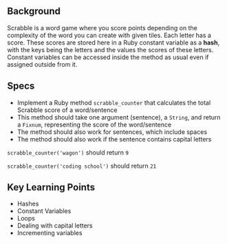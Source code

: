## Background

Scrabble is a word game where you score points depending on the complexity of the word you can create with given tiles. Each letter has a score. These scores are stored here in a Ruby constant variable as a **hash**, with the keys being the letters and the values the scores of these letters. Constant variables can be accessed inside the method as usual even if assigned outside from it.

## Specs

- Implement a Ruby method `scrabble_counter` that calculates the total Scrabble score of a word/sentence
- This method should take one argument (sentence), a `String`, and return a `Fixnum`, representing the score of the word/sentence
- The method should also work for sentences, which include spaces
- The method should also work if the sentence contains capital letters

`scrabble_counter('wagon')` should return `9`

`scrabble_counter('coding school')` should return `21`

## Key Learning Points

- Hashes
- Constant Variables
- Loops
- Dealing with capital letters
- Incrementing variables
